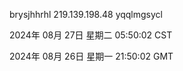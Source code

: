 brysjhhrhl 219.139.198.48 yqqlmgsycl

2024年 08月 27日 星期二 05:50:02 CST

2024年 08月 26日 星期一 21:50:02 GMT
